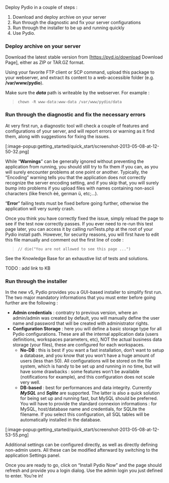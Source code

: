 Deploy Pydio in a couple of steps :

1. Download and deploy archive on your server
2. Run through the diagnostic and fix your server configurations
3. Run through the installer to be up and running quickly
4. Use Pydio.

### Deploy archive on your server
Download the latest stable version from [https://pyd.io/download Download Page], either as ZIP or TAR.GZ format.

Using your favorite FTP client or SCP command, upload this package to your webserver, and extract its content to a web-accessible folder (e.g. **/var/www/pydio**).

Make sure the **_data_** path is writeable by the webserver. For example :

> `chown -R www-data:www-data /var/www/pydio/data`

### Run through the diagnostic and fix the necessary errors
At very first run, a diagnostic tool will check a couple of features and configurations of your server, and will report errors or warning as it find them, along with suggestions for fixing the issues.

[:image-popup:getting_started/quick_start/screenshot-2013-05-08-at-12-50-32.png]

While “**Warnings**” can be generally ignored without preventing the application from running, you should still try to fix them if you can, as you will surely encounter problems at one point or another. Typically, the “Encoding” warning tells you that the application does not correctly recognize the server encoding setting, and if you skip that, you will surely bump into problems if you upload files with names containing non-ascii characters (like french èé, german ü, etc;…).

“**Error**” failing tests must be fixed before going further, otherwise the application will very surely crash.

Once you think you have correctly fixed the issue, simply reload the page to see if the test now correctly passes. If you ever need to re-run this test page later, you can access it by calling runTests.php at the root of your Pydio install path. However, for security reasons, you will first have to edit this file manually and comment out the first line of code :

> `// die("You are not allowed to see this page ...")`

See the Knowledge Base for an exhaustive list of tests and solutions.

TODO : add link to KB

### Run through the installer
In the new v5, Pydio provides you a GUI-based installer to simplify first run. The two major mandatory informations that you must enter before going further are the following :

+ **Admin credentials** : contratry to previous version, where an admin/admin was created by default, you will manually define the user name and password that will be created with administrator rights.
+ **Configuration Storage** : here you will define a basic storage type for all Pydio configurations. These are all the internal application data (users definitions, workspaces parameters, etc), NOT the actual business data storage (your files), these are configured for each workspaces.
	- **No-DB** : this is best if you want a fast installation, don’t want to setup a database, and you know that you won’t have a huge amount of users (less than 50). All configurations will be stored on the file system, which is handy to be set up and running in no time, but will have some drawbacks : some features won’t be available (notifications for example), and this configuration does not scale very well.
	- **DB-based** : best for performances and data integrity. Currently **_MySQL_** and **_Sqlite_** are supported. The latter is also a quick solution for being set up and running fast, but MySQL should be preferred. You will have to provide the standard connexion informations : for MySQL, host/database name and credentials, for SQLite the filename. If you select this configuration, all SQL tables will be automatically installed in the database.

[:image-popup:getting_started/quick_start/screenshot-2013-05-08-at-12-53-55.png]
 

Additional settings can be configured directly, as well as directly defining non-admin users. All these can be modified afterward by switching to the application Settings panel.

Once you are ready to go, click on “Install Pydio Now” and the page should refresh and provide you a login dialog. Use the admin login you just defined to enter. You’re in!